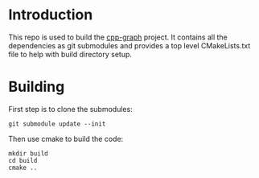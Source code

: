 # Introduction
This repo is used to build the
[cpp-graph](https://github.com/goodfella/cpp-graph) project.  It
contains all the dependencies as git submodules and provides a top
level CMakeLists.txt file to help with build directory setup.

# Building

First step is to clone the submodules:
```shell
git submodule update --init
```

Then use cmake to build the code:
```shell
mkdir build
cd build
cmake ..
```
